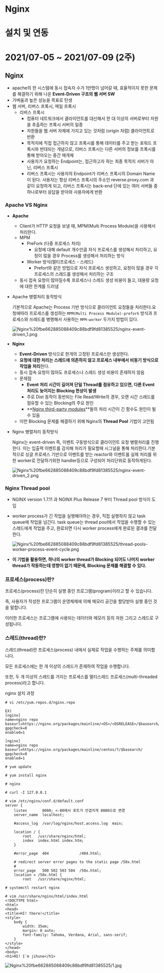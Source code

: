 # Nginx

# 설치 및 연동

# 2021/07-05 ~ 2021/07-09 (2주)

## **Nginx**

- apache의 한 시스템에 동시 접속자 수가 1만명이 넘어갈 때, 효율적이지 못한 문제를 해결하기 위해 나온 **Event-Driven 구조의 웹 서버 SW**
- 가벼움과 높은 성능을 목표로 탄생
- 웹 서버, 리버스 프록시, 메일 프록시
    - 리버스 프록시
        - 컴퓨터 네트워크에서 클라이언트를 대신해서 한 대 이상의 서버로부터 자원을 추출하는 프록시 서버의 일종
        - 자원들을 웹 서버 자체에 가지고 있는 것처럼 (origin 처럼) 클라이언트로 반환
        - 목적지에 직접 접근하지 않고 프록시를 통해 데이터를 주고 받는 포워드 프록시와 반대되는 개념으로, 리버스 프록시는 다른 서버의 정보를 프록시를 통해 받아오는 중간 매개체
        - 사용자가 요청하는 Endpoint는, 접근하고자 하는 최종 목적지 서버가 아닌, 리버스 프록시
        - 리버스 프록시는 사용자의 Endpoint가 리버스 프록시의 Domain Name이 된다. 사용자는 항상 리버스 프록시의 주소인 reverse.proxy.com 과 같이 요청하게 되고, 리버스 프록시는 back-end 단에 있는 여러 서버들 중 하나로부터 응답을 받아와 사용자에게 반환

### **Apache VS Nginx**

- **Apache**
    - Client가 HTTP 요청을 보낼 때, MPM(Multi Process Module)을 사용해서 처리한다.
    - MPM
        - PreFork (다중 프로세스 처리)
            - 요청에 대해 default 개수만큼 자식 프로세스를 생성해서 처리하고, 요청이 많을 경우 Process를 생성해서 처리하는 방식
        - Worker 방식(멀티프로세스 - 스레드)
            - Prefort와 같은 방법으로 자식 프로세스 생성하고, 요청이 많을 경우 각 프로세스의 스레드를 생성해서 처리하는 구조
    - 동시 접속 요청이 많아질수록 프로세스나 스레드 생성 비용이 들고, 대용량 요청에 대한 한계를 드러냄

- Apache 병렬처리 동작방식

    기본적으로 Apache는 Process 기반 방식으로 클라이언트 요청들을 처리한다.요청에따라 프로세스를 생성하는 `MPM(Multi Process Module)-prefork` 방식과 프로세스와 쓰레드를 병행해서 사용하는 `MPM-worker` 두가지 방법이 있다.

    ![Nginx%20fbe662885088409c88bdf9fd81385525/nginx-event-driven_1.png](Nginx%20fbe662885088409c88bdf9fd81385525/nginx-event-driven_1.png)

- **Nginx**
    - **Event-Driven** 방식으로 한개의 고정된 프로세스만 생성한다.
    - **요청에 대한 처리는 스레드에 의존하지 않고 프로세스 내부에서 비동기 방식으로 작업을 처리**한다.
    - 동시 접속 요청이 많아도 프로세스나 스레드 생성 비용이 존재하지 않음
    - 문제점
        - **Event 처리 시간이 길어져 단일 Thread를 점유하고 있으면, 다른 Event 처리도 늦어지는 Blocking 현상이 발생**
        - 주로 Dist 동작이 동반되는 File Read/Write의 경우, 오랜 시간 스레드를 점유할 수 있는 Blocking의 주요 원인
        - **[Nginx third-party modules](https://www.nginx.com/resources/wiki/modules/)**들의 처리 시간이 긴 함수도 원인이 될 수 있음
    - 이런 Blocking 문제를 해결하기 위해 Nginx의 **Thread Pool** 기법이 고안됨

- Nginx 병렬처리 동작방식

    Nginx는 event-driven 즉, 이벤트 구동방식으로 클라이언트 요청 병렬처리를 진행한다. 이는 입출력 이벤트를 감지해 처리가 필요할때 시그널을 통해 처리한다.기본적으로 싱글 프로세스 기반으로 이벤트를 받는 reactor와 이벤트를 실제 처리를 위한 worker로 전달하기위한 handler등으로 구성되어 처리단위로 동작하게된다.

    ![Nginx%20fbe662885088409c88bdf9fd81385525/nginx-event-driven_2.png](Nginx%20fbe662885088409c88bdf9fd81385525/nginx-event-driven_2.png)

### **Nginx Thread pool**

- NGINX version 1.7.11 과 NGINX Plus Release 7 부터 Thread pool 방식이 도입
- worker process가 긴 작업을 실행해야하는 경우, 직접 실행하지 않고 task queue에 작업을 넘긴다. task queue는 thread pool에서 작업을 수행할 수 있는 스레드에게 작업을 주고, 완료되면 다시 worker process에게 완료된 결과를 전달한다.

    ![Nginx%20fbe662885088409c88bdf9fd81385525/thread-pools-worker-process-event-cycle.png](Nginx%20fbe662885088409c88bdf9fd81385525/thread-pools-worker-process-event-cycle.png)

- **이 기법을 활용하면, 하나의 worker thread가 Blocking 되어도 나머지 worker thread가 작동하는데 영향이 없기 때문에, Blocking 문제를 해결할 수 있다.**

### 프로세스(process)란?

프로세스(process)란 단순히 실행 중인 프로그램(program)이라고 할 수 있습니다.

즉, 사용자가 작성한 프로그램이 운영체제에 의해 메모리 공간을 할당받아 실행 중인 것을 말합니다.

이러한 프로세스는 프로그램에 사용되는 데이터와 메모리 등의 자원 그리고 스레드로 구성됩니다.

### 스레드(thread)란?

스레드(thread)란 프로세스(process) 내에서 실제로 작업을 수행하는 주체를 의미합니다.

모든 프로세스에는 한 개 이상의 스레드가 존재하여 작업을 수행합니다.

또한, 두 개 이상의 스레드를 가지는 프로세스를 멀티스레드 프로세스(multi-threaded process)라고 합니다.

nginx 설치 과정

```
# vi /etc/yum.repos.d/nginx.repo

EX)
[nginx]
name=nginx repo
baseurl=https://nginx.org/packages/mainline/<OS>/<OSRELEASE>/$basearch/
gpgcheck=0
enabled=1

[nginx]
name=nginx repo
baseurl=https://nginx.org/packages/mainline/centos/7/$basearch/
gpgcheck=0
enabled=1

# yum update

# yum install nginx

# nginx

# curl -I 127.0.0.1

# vim /etc/nginx/conf.d/default.conf
server {
    listen       8080; <-80에서 포트가 안겹치게 8080으로 변경
    server_name  localhost;

    #access_log  /var/log/nginx/host.access.log  main;

    location / {
        root   /usr/share/nginx/html;
        index  index.html index.htm;
    }

    #error_page  404              /404.html;

    # redirect server error pages to the static page /50x.html
    #
    error_page   500 502 503 504  /50x.html;
    location = /50x.html {
        root   /usr/share/nginx/html;

# systemctl restart nginx

# vim /usr/share/nginx/html/index.html
<!DOCTYPE html>
<html>
<head>
<title>HI! there!</title>
<style>
    body {
        width: 35em;
        margin: 0 auto;
        font-family: Tahoma, Verdana, Arial, sans-serif;
    }
</style>
</head>
<body>
<h1>HI! I`m jihune</h1>
```

![Nginx%20fbe662885088409c88bdf9fd81385525/1.jpg](Nginx%20fbe662885088409c88bdf9fd81385525/1.jpg)